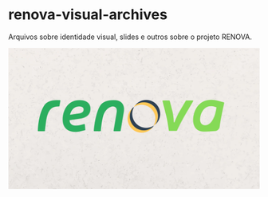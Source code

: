 # renova-visual-archives
Arquivos sobre identidade visual, slides e outros sobre o projeto RENOVA.

![Renova](/logo/renova-green1.png "San Juan Mountains")
